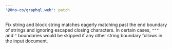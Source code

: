 ```yaml
---
'@0no-co/graphql.web': patch
---
```


Fix string and block string matches eagerly matching past the end boundary of strings and ignoring escaped closing characters. In certain cases, `"""` and `"` boundaries would be skipped if any other string boundary follows in the input document.
